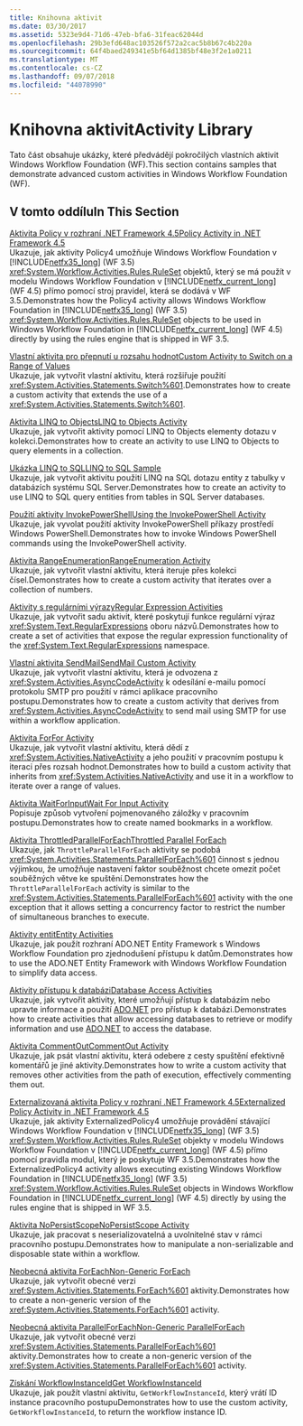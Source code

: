 ```yaml
---
title: Knihovna aktivit
ms.date: 03/30/2017
ms.assetid: 5323e9d4-71d6-47eb-bfa6-31feac62044d
ms.openlocfilehash: 29b3efd648ac103526f572a2cac5b8b67c4b220a
ms.sourcegitcommit: 64f4baed249341e5bf64d1385bf48e3f2e1a0211
ms.translationtype: MT
ms.contentlocale: cs-CZ
ms.lasthandoff: 09/07/2018
ms.locfileid: "44078990"
---
```

# <a name="activity-library"></a><span data-ttu-id="47f07-102">Knihovna aktivit</span><span class="sxs-lookup"><span data-stu-id="47f07-102">Activity Library</span></span>
<span data-ttu-id="47f07-103">Tato část obsahuje ukázky, které předvádějí pokročilých vlastních aktivit Windows Workflow Foundation (WF).</span><span class="sxs-lookup"><span data-stu-id="47f07-103">This section contains samples that demonstrate advanced custom activities in Windows Workflow Foundation (WF).</span></span>  
  
## <a name="in-this-section"></a><span data-ttu-id="47f07-104">V tomto oddílu</span><span class="sxs-lookup"><span data-stu-id="47f07-104">In This Section</span></span>  
 [<span data-ttu-id="47f07-105">Aktivita Policy v rozhraní .NET Framework 4.5</span><span class="sxs-lookup"><span data-stu-id="47f07-105">Policy Activity in .NET Framework 4.5</span></span>](../../../../docs/framework/windows-workflow-foundation/samples/policy-activity-in-net-framework-4-5.md)  
 <span data-ttu-id="47f07-106">Ukazuje, jak aktivity Policy4 umožňuje Windows Workflow Foundation v [!INCLUDE[netfx35_long](../../../../includes/netfx35-long-md.md)] (WF 3.5) <xref:System.Workflow.Activities.Rules.RuleSet> objektů, který se má použít v modelu Windows Workflow Foundation v [!INCLUDE[netfx_current_long](../../../../includes/netfx-current-long-md.md)] (WF 4.5) přímo pomocí stroj pravidel, která se dodává v WF 3.5.</span><span class="sxs-lookup"><span data-stu-id="47f07-106">Demonstrates how the Policy4 activity allows Windows Workflow Foundation in [!INCLUDE[netfx35_long](../../../../includes/netfx35-long-md.md)] (WF 3.5) <xref:System.Workflow.Activities.Rules.RuleSet> objects to be used in Windows Workflow Foundation in [!INCLUDE[netfx_current_long](../../../../includes/netfx-current-long-md.md)] (WF 4.5) directly by using the rules engine that is shipped in WF 3.5.</span></span>  
  
 [<span data-ttu-id="47f07-107">Vlastní aktivita pro přepnutí u rozsahu hodnot</span><span class="sxs-lookup"><span data-stu-id="47f07-107">Custom Activity to Switch on a Range of Values</span></span>](../../../../docs/framework/windows-workflow-foundation/samples/custom-activity-to-switch-on-a-range-of-values.md)  
 <span data-ttu-id="47f07-108">Ukazuje, jak vytvořit vlastní aktivitu, která rozšiřuje použití <xref:System.Activities.Statements.Switch%601>.</span><span class="sxs-lookup"><span data-stu-id="47f07-108">Demonstrates how to create a custom activity that extends the use of a <xref:System.Activities.Statements.Switch%601>.</span></span>  
  
 [<span data-ttu-id="47f07-109">Aktivita LINQ to Objects</span><span class="sxs-lookup"><span data-stu-id="47f07-109">LINQ to Objects Activity</span></span>](../../../../docs/framework/windows-workflow-foundation/samples/linq-to-objects-activity.md)  
 <span data-ttu-id="47f07-110">Ukazuje, jak vytvořit aktivity pomocí LINQ to Objects elementy dotazu v kolekci.</span><span class="sxs-lookup"><span data-stu-id="47f07-110">Demonstrates how to create an activity to use LINQ to Objects to query elements in a collection.</span></span>  
  
 [<span data-ttu-id="47f07-111">Ukázka LINQ to SQL</span><span class="sxs-lookup"><span data-stu-id="47f07-111">LINQ to SQL Sample</span></span>](../../../../docs/framework/windows-workflow-foundation/samples/linq-to-sql-sample.md)  
 <span data-ttu-id="47f07-112">Ukazuje, jak vytvořit aktivitu použití LINQ na SQL dotazu entity z tabulky v databázích systému SQL Server.</span><span class="sxs-lookup"><span data-stu-id="47f07-112">Demonstrates how to create an activity to use LINQ to SQL query entities from tables in SQL Server databases.</span></span>  
  
 [<span data-ttu-id="47f07-113">Použití aktivity InvokePowerShell</span><span class="sxs-lookup"><span data-stu-id="47f07-113">Using the InvokePowerShell Activity</span></span>](../../../../docs/framework/windows-workflow-foundation/samples/using-the-invokepowershell-activity.md)  
 <span data-ttu-id="47f07-114">Ukazuje, jak vyvolat použití aktivity InvokePowerShell příkazy prostředí Windows PowerShell.</span><span class="sxs-lookup"><span data-stu-id="47f07-114">Demonstrates how to invoke Windows PowerShell commands using the InvokePowerShell activity.</span></span>  
  
 [<span data-ttu-id="47f07-115">Aktivita RangeEnumeration</span><span class="sxs-lookup"><span data-stu-id="47f07-115">RangeEnumeration Activity</span></span>](../../../../docs/framework/windows-workflow-foundation/samples/rangeenumeration-activity.md)  
 <span data-ttu-id="47f07-116">Ukazuje, jak vytvořit vlastní aktivitu, která iteruje přes kolekci čísel.</span><span class="sxs-lookup"><span data-stu-id="47f07-116">Demonstrates how to create a custom activity that iterates over a collection of numbers.</span></span>  
  
 [<span data-ttu-id="47f07-117">Aktivity s regulárními výrazy</span><span class="sxs-lookup"><span data-stu-id="47f07-117">Regular Expression Activities</span></span>](../../../../docs/framework/windows-workflow-foundation/samples/regular-expression-activities.md)  
 <span data-ttu-id="47f07-118">Ukazuje, jak vytvořit sadu aktivit, které poskytují funkce regulární výraz <xref:System.Text.RegularExpressions> oboru názvů.</span><span class="sxs-lookup"><span data-stu-id="47f07-118">Demonstrates how to create a set of activities that expose the regular expression functionality of the <xref:System.Text.RegularExpressions> namespace.</span></span>  
  
 [<span data-ttu-id="47f07-119">Vlastní aktivita SendMail</span><span class="sxs-lookup"><span data-stu-id="47f07-119">SendMail Custom Activity</span></span>](../../../../docs/framework/windows-workflow-foundation/samples/sendmail-custom-activity.md)  
 <span data-ttu-id="47f07-120">Ukazuje, jak vytvořit vlastní aktivitu, která je odvozena z <xref:System.Activities.AsyncCodeActivity> k odesílání e-mailu pomocí protokolu SMTP pro použití v rámci aplikace pracovního postupu.</span><span class="sxs-lookup"><span data-stu-id="47f07-120">Demonstrates how to create a custom activity that derives from <xref:System.Activities.AsyncCodeActivity> to send mail using SMTP for use within a workflow application.</span></span>  
  
 [<span data-ttu-id="47f07-121">Aktivita For</span><span class="sxs-lookup"><span data-stu-id="47f07-121">For Activity</span></span>](../../../../docs/framework/windows-workflow-foundation/samples/for-activity.md)  
 <span data-ttu-id="47f07-122">Ukazuje, jak vytvořit vlastní aktivitu, která dědí z <xref:System.Activities.NativeActivity> a jeho použití v pracovním postupu k iteraci přes rozsah hodnot.</span><span class="sxs-lookup"><span data-stu-id="47f07-122">Demonstrates how to build a custom activity that inherits from <xref:System.Activities.NativeActivity> and use it in a workflow to iterate over a range of values.</span></span>  
  
 [<span data-ttu-id="47f07-123">Aktivita WaitForInput</span><span class="sxs-lookup"><span data-stu-id="47f07-123">Wait For Input Activity</span></span>](../../../../docs/framework/windows-workflow-foundation/samples/wait-for-input-activity.md)  
 <span data-ttu-id="47f07-124">Popisuje způsob vytvoření pojmenovaného záložky v pracovním postupu.</span><span class="sxs-lookup"><span data-stu-id="47f07-124">Demonstrates how to create named bookmarks in a workflow.</span></span>  
  
 [<span data-ttu-id="47f07-125">Aktivita ThrottledParallelForEach</span><span class="sxs-lookup"><span data-stu-id="47f07-125">Throttled Parallel ForEach</span></span>](../../../../docs/framework/windows-workflow-foundation/samples/throttled-parallel-foreach.md)  
 <span data-ttu-id="47f07-126">Ukazuje, jak `ThrottleParallelForEach` aktivity se podobá <xref:System.Activities.Statements.ParallelForEach%601> činnost s jednou výjimkou, že umožňuje nastavení faktor souběžnost chcete omezit počet souběžných větve ke spuštění.</span><span class="sxs-lookup"><span data-stu-id="47f07-126">Demonstrates how the `ThrottleParallelForEach` activity is similar to the <xref:System.Activities.Statements.ParallelForEach%601> activity with the one exception that it allows setting a concurrency factor to restrict the number of simultaneous branches to execute.</span></span>  
  
 [<span data-ttu-id="47f07-127">Aktivity entit</span><span class="sxs-lookup"><span data-stu-id="47f07-127">Entity Activities</span></span>](../../../../docs/framework/windows-workflow-foundation/samples/entity-activities.md)  
 <span data-ttu-id="47f07-128">Ukazuje, jak použít rozhraní ADO.NET Entity Framework s Windows Workflow Foundation pro zjednodušení přístupu k datům.</span><span class="sxs-lookup"><span data-stu-id="47f07-128">Demonstrates how to use the ADO.NET Entity Framework with Windows Workflow Foundation to simplify data access.</span></span>  
  
 [<span data-ttu-id="47f07-129">Aktivity přístupu k databázi</span><span class="sxs-lookup"><span data-stu-id="47f07-129">Database Access Activities</span></span>](../../../../docs/framework/windows-workflow-foundation/samples/database-access-activities.md)  
 <span data-ttu-id="47f07-130">Ukazuje, jak vytvořit aktivity, které umožňují přístup k databázím nebo upravte informace a použití [ADO.NET](https://go.microsoft.com/fwlink/?LinkId=166081) pro přístup k databázi.</span><span class="sxs-lookup"><span data-stu-id="47f07-130">Demonstrates how to create activities that allow accessing databases to retrieve or modify information and use [ADO.NET](https://go.microsoft.com/fwlink/?LinkId=166081) to access the database.</span></span>  
  
 [<span data-ttu-id="47f07-131">Aktivita CommentOut</span><span class="sxs-lookup"><span data-stu-id="47f07-131">CommentOut Activity</span></span>](../../../../docs/framework/windows-workflow-foundation/samples/commentout-activity.md)  
 <span data-ttu-id="47f07-132">Ukazuje, jak psát vlastní aktivitu, která odebere z cesty spuštění efektivně komentářů je jiné aktivity.</span><span class="sxs-lookup"><span data-stu-id="47f07-132">Demonstrates how to write a custom activity that removes other activities from the path of execution, effectively commenting them out.</span></span>  
  
 [<span data-ttu-id="47f07-133">Externalizovaná aktivita Policy v rozhraní .NET Framework 4.5</span><span class="sxs-lookup"><span data-stu-id="47f07-133">Externalized Policy Activity in .NET Framework 4.5</span></span>](../../../../docs/framework/windows-workflow-foundation/samples/externalized-policy-activity-in-net-framework-4-5.md)  
 <span data-ttu-id="47f07-134">Ukazuje, jak aktivity ExternalizedPolicy4 umožňuje provádění stávající Windows Workflow Foundation v [!INCLUDE[netfx35_long](../../../../includes/netfx35-long-md.md)] (WF 3.5) <xref:System.Workflow.Activities.Rules.RuleSet> objekty v modelu Windows Workflow Foundation v [!INCLUDE[netfx_current_long](../../../../includes/netfx-current-long-md.md)] (WF 4.5) přímo pomocí pravidla modul, který je poskytuje WF 3.5.</span><span class="sxs-lookup"><span data-stu-id="47f07-134">Demonstrates how the ExternalizedPolicy4 activity allows executing existing Windows Workflow Foundation in [!INCLUDE[netfx35_long](../../../../includes/netfx35-long-md.md)] (WF 3.5) <xref:System.Workflow.Activities.Rules.RuleSet> objects in Windows Workflow Foundation in [!INCLUDE[netfx_current_long](../../../../includes/netfx-current-long-md.md)] (WF 4.5) directly by using the rules engine that is shipped in WF 3.5.</span></span>  
  
 [<span data-ttu-id="47f07-135">Aktivita NoPersistScope</span><span class="sxs-lookup"><span data-stu-id="47f07-135">NoPersistScope Activity</span></span>](../../../../docs/framework/windows-workflow-foundation/samples/nopersistscope-activity.md)  
 <span data-ttu-id="47f07-136">Ukazuje, jak pracovat s neserializovatelná a uvolnitelné stav v rámci pracovního postupu.</span><span class="sxs-lookup"><span data-stu-id="47f07-136">Demonstrates how to manipulate a non-serializable and disposable state within a workflow.</span></span>  
  
 [<span data-ttu-id="47f07-137">Neobecná aktivita ForEach</span><span class="sxs-lookup"><span data-stu-id="47f07-137">Non-Generic ForEach</span></span>](../../../../docs/framework/windows-workflow-foundation/samples/non-generic-foreach.md)  
 <span data-ttu-id="47f07-138">Ukazuje, jak vytvořit obecné verzi <xref:System.Activities.Statements.ForEach%601> aktivity.</span><span class="sxs-lookup"><span data-stu-id="47f07-138">Demonstrates how to create a non-generic version of the <xref:System.Activities.Statements.ForEach%601> activity.</span></span>  
  
 [<span data-ttu-id="47f07-139">Neobecná aktivita ParallelForEach</span><span class="sxs-lookup"><span data-stu-id="47f07-139">Non-Generic ParallelForEach</span></span>](../../../../docs/framework/windows-workflow-foundation/samples/non-generic-parallelforeach.md)  
 <span data-ttu-id="47f07-140">Ukazuje, jak vytvořit obecné verzi <xref:System.Activities.Statements.ParallelForEach%601> aktivity.</span><span class="sxs-lookup"><span data-stu-id="47f07-140">Demonstrates how to create a non-generic version of the <xref:System.Activities.Statements.ParallelForEach%601> activity.</span></span>  
  
 [<span data-ttu-id="47f07-141">Získání WorkflowInstanceId</span><span class="sxs-lookup"><span data-stu-id="47f07-141">Get WorkflowInstanceId</span></span>](../../../../docs/framework/windows-workflow-foundation/samples/get-workflowinstanceid.md)  
 <span data-ttu-id="47f07-142">Ukazuje, jak použít vlastní aktivitu, `GetWorkflowInstanceId`, který vrátí ID instance pracovního postupu</span><span class="sxs-lookup"><span data-stu-id="47f07-142">Demonstrates how to use the custom activity, `GetWorkflowInstanceId`, to return the workflow instance ID.</span></span>
